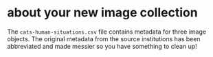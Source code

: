 # about your new image collection

The `cats-human-situations.csv` file contains metadata for three image objects.
The original metadata from the source institutions has been abbreviated and made
messier so you have something to clean up!